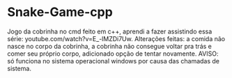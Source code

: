 # Snake-Game-cpp
Jogo da cobrinha no cmd feito em c++, aprendi a fazer assistindo essa série: youtube.com/watch?v=E_-lMZDi7Uw. Alterações feitas: a comida não nasce no corpo da cobrinha, a cobrinha não consegue voltar pra trás e comer seu próprio corpo, adicionado opção de tentar novamente. AVISO: só funciona no sistema operacional windows por causa das chamadas de sistema.
